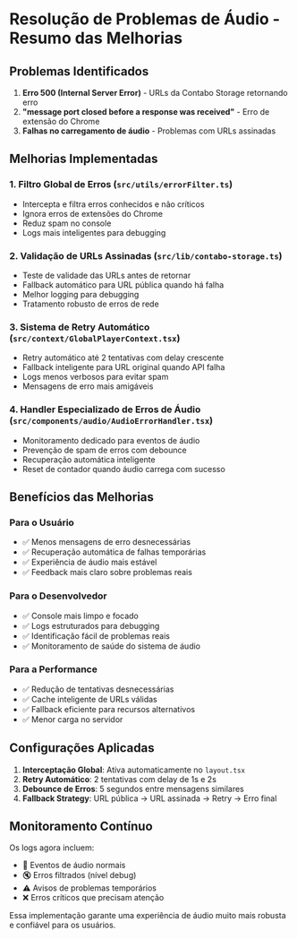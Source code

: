 # Resolução de Problemas de Áudio - Resumo das Melhorias

## Problemas Identificados
1. **Erro 500 (Internal Server Error)** - URLs da Contabo Storage retornando erro
2. **"message port closed before a response was received"** - Erro de extensão do Chrome
3. **Falhas no carregamento de áudio** - Problemas com URLs assinadas

## Melhorias Implementadas

### 1. Filtro Global de Erros (`src/utils/errorFilter.ts`)
- Intercepta e filtra erros conhecidos e não críticos
- Ignora erros de extensões do Chrome
- Reduz spam no console
- Logs mais inteligentes para debugging

### 2. Validação de URLs Assinadas (`src/lib/contabo-storage.ts`)
- Teste de validade das URLs antes de retornar
- Fallback automático para URL pública quando há falha
- Melhor logging para debugging
- Tratamento robusto de erros de rede

### 3. Sistema de Retry Automático (`src/context/GlobalPlayerContext.tsx`)
- Retry automático até 2 tentativas com delay crescente
- Fallback inteligente para URL original quando API falha
- Logs menos verbosos para evitar spam
- Mensagens de erro mais amigáveis

### 4. Handler Especializado de Erros de Áudio (`src/components/audio/AudioErrorHandler.tsx`)
- Monitoramento dedicado para eventos de áudio
- Prevenção de spam de erros com debounce
- Recuperação automática inteligente
- Reset de contador quando áudio carrega com sucesso

## Benefícios das Melhorias

### Para o Usuário
- ✅ Menos mensagens de erro desnecessárias
- ✅ Recuperação automática de falhas temporárias
- ✅ Experiência de áudio mais estável
- ✅ Feedback mais claro sobre problemas reais

### Para o Desenvolvedor
- ✅ Console mais limpo e focado
- ✅ Logs estruturados para debugging
- ✅ Identificação fácil de problemas reais
- ✅ Monitoramento de saúde do sistema de áudio

### Para a Performance
- ✅ Redução de tentativas desnecessárias
- ✅ Cache inteligente de URLs válidas
- ✅ Fallback eficiente para recursos alternativos
- ✅ Menor carga no servidor

## Configurações Aplicadas

1. **Interceptação Global**: Ativa automaticamente no `layout.tsx`
2. **Retry Automático**: 2 tentativas com delay de 1s e 2s
3. **Debounce de Erros**: 5 segundos entre mensagens similares
4. **Fallback Strategy**: URL pública → URL assinada → Retry → Erro final

## Monitoramento Contínuo

Os logs agora incluem:
- 🎵 Eventos de áudio normais
- 🔇 Erros filtrados (nível debug)
- ⚠️ Avisos de problemas temporários
- ❌ Erros críticos que precisam atenção

Essa implementação garante uma experiência de áudio muito mais robusta e confiável para os usuários.

